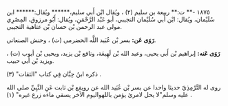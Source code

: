 ١٨٧٥ -** ت:** ربيعة بن سليم (٢) ، ويُقال ابْن أَبي سليم،****** ويُقال:****** ابن سُلَيْمان، ويُقال: ابْن أَبي سُلَيْمان التجيبي، أبو عَبْد الرَّحْمَنِ، ويُقال: أَبُو مرزوق، المِصْرِي مولى عبد الرحمن بْن حسان بْن عتاهية التجيبي.

**رَوَى عَن:** بسر بْن عُبَيد اللَّه الحضرمي (ت) ، وحنش الصنعاني.

**رَوَى عَنه:** إبراهيم بْن أَبي يحيى، وعبد الله بْن لَهِيعَة، ونافع بْن يزيد، ويحيى بْن أيوب (ت) ، ويزيد بْن أَبي حبيب.

ذكره ابنُ حِبَّان فِي كتاب "الثقات" (٣) .

روى له التِّرْمِذِيّ حديثا واحدا عن بسر بْن عُبَيد الله عن رويفع بْن ثابت عَنِ النَّبِيِّ صلى الله عليه وسلم"لا يحل لامرئ يؤمن باللهواليوم الأخر يسقي ماءه زرع غيره" (١) .